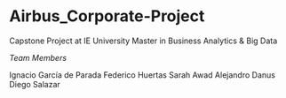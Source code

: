 # Airbus_Corporate-Project

Capstone Project at IE University
Master in Business Analytics & Big Data

*Team Members*

Ignacio García de Parada
Federico Huertas
Sarah Awad
Alejandro Danus
Diego Salazar
